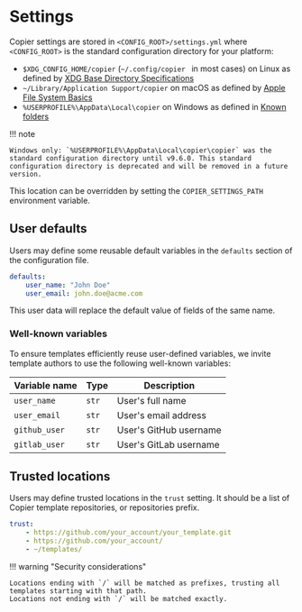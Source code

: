 # Settings

Copier settings are stored in `<CONFIG_ROOT>/settings.yml` where `<CONFIG_ROOT>` is the
standard configuration directory for your platform:

-   `$XDG_CONFIG_HOME/copier` (`~/.config/copier ` in most cases) on Linux as defined by
    [XDG Base Directory Specifications](https://specifications.freedesktop.org/basedir-spec/basedir-spec-latest.html)
-   `~/Library/Application Support/copier` on macOS as defined by
    [Apple File System Basics](https://developer.apple.com/library/archive/documentation/FileManagement/Conceptual/FileSystemProgrammingGuide/FileSystemOverview/FileSystemOverview.html)
-   `%USERPROFILE%\AppData\Local\copier` on Windows as defined in
    [Known folders](https://docs.microsoft.com/en-us/windows/win32/shell/known-folders)

!!! note

    Windows only: `%USERPROFILE%\AppData\Local\copier\copier` was the standard configuration directory until v9.6.0. This standard configuration directory is deprecated and will be removed in a future version.

This location can be overridden by setting the `COPIER_SETTINGS_PATH` environment
variable.

## User defaults

Users may define some reusable default variables in the `defaults` section of the
configuration file.

```yaml title="<CONFIG_ROOT>/settings.yml"
defaults:
    user_name: "John Doe"
    user_email: john.doe@acme.com
```

This user data will replace the default value of fields of the same name.

### Well-known variables

To ensure templates efficiently reuse user-defined variables, we invite template authors
to use the following well-known variables:

| Variable name | Type  | Description            |
| ------------- | ----- | ---------------------- |
| `user_name`   | `str` | User's full name       |
| `user_email`  | `str` | User's email address   |
| `github_user` | `str` | User's GitHub username |
| `gitlab_user` | `str` | User's GitLab username |

## Trusted locations

Users may define trusted locations in the `trust` setting. It should be a list of Copier
template repositories, or repositories prefix.

```yaml
trust:
    - https://github.com/your_account/your_template.git
    - https://github.com/your_account/
    - ~/templates/
```

!!! warning "Security considerations"

    Locations ending with `/` will be matched as prefixes, trusting all templates starting with that path.
    Locations not ending with `/` will be matched exactly.
